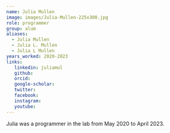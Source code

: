 ```yaml
---
name: Julia Mullen
image: images/Julia-Mullen-225x300.jpg
role: programmer
group: alum
aliases:
  - Julia Mullen
  - Julia L. Mullen
  - Julia L Mullen
years_worked: 2020-2023
links:
   linkedin: juliamul
   github:
   orcid: 
   google-scholar:
   twitter:
   facebook:
   instagram: 
   youtube:
---
```


Julia was a programmer in the lab from May 2020 to April 2023.